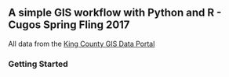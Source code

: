 ## A simple GIS workflow with Python and R - Cugos Spring Fling 2017
All data from the [King County GIS Data Portal](http://www5.kingcounty.gov/gisdataportal/)

### Getting Started
